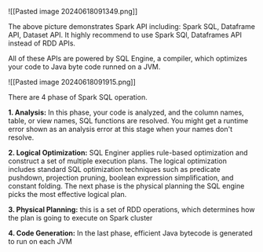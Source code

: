 ![[Pasted image 20240618091349.png]]

The above picture demonstrates Spark API including: Spark SQL, Dataframe API, Dataset API. It highly recommend to use Spark SQl, Dataframes API instead of RDD APIs.

All of these APIs are powered by SQL Engine, a compiler, which optimizes your code to Java byte code runned on a JVM. 

![[Pasted image 20240618091915.png]]

There are 4 phase of Spark SQL operation. 

**1. Analysis:** In this phase, your code is analyzed, and the column names, table, or view names, SQL functions are resolved. You might get a runtime error shown as an analysis error at this stage when your names don't resolve.

**2. Logical Optimization:** SQL Enginer applies rule-based optimization and construct a set of multiple execution plans. The logical optimization includes standard SQL optimization techniques such as predicate pushdown, projection pruning, boolean expression simplification, and constant folding. The next phase is the physical planning the SQL engine picks the most effective logical plan.

**3.  Physical Planning:** this is a set of RDD operations, which determines how the plan is going to execute on Spark cluster

**4. Code Generation:** In the last phase, efficient Java bytecode is generated to run on each JVM 
